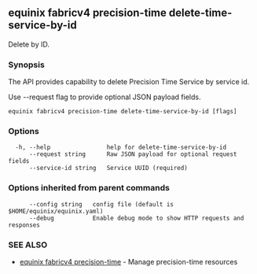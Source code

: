 ## equinix fabricv4 precision-time delete-time-service-by-id

Delete by ID.

### Synopsis

The API provides capability to delete Precision Time Service by service id.

Use --request flag to provide optional JSON payload fields.

```
equinix fabricv4 precision-time delete-time-service-by-id [flags]
```

### Options

```
  -h, --help                help for delete-time-service-by-id
      --request string      Raw JSON payload for optional request fields
      --service-id string   Service UUID (required)
```

### Options inherited from parent commands

```
      --config string   config file (default is $HOME/equinix/equinix.yaml)
      --debug           Enable debug mode to show HTTP requests and responses
```

### SEE ALSO

* [equinix fabricv4 precision-time](equinix_fabricv4_precision-time.md)	 - Manage precision-time resources

